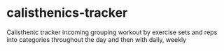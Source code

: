 # calisthenics-tracker
Calisthenic tracker incoming grouping workout by exercise sets and reps into categories throughout the day and then with daily, weekly 
